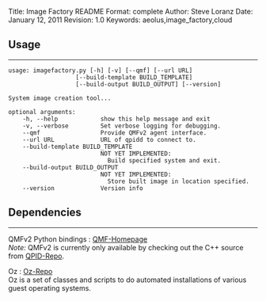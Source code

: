Title: Image Factory README
Format: complete
Author: Steve Loranz
Date: January 12, 2011
Revision: 1.0
Keywords: aeolus,image_factory,cloud

## Usage ##
---
	usage: imagefactory.py [-h] [-v] [--qmf] [--url URL]
                       [--build-template BUILD_TEMPLATE]
                       [--build-output BUILD_OUTPUT] [--version]
					
	System image creation tool...
	
	optional arguments:
  		-h, --help            show this help message and exit
  		-v, --verbose         Set verbose logging for debugging.
  		--qmf                 Provide QMFv2 agent interface.
  		--url URL             URL of qpidd to connect to.
  		--build-template BUILD_TEMPLATE
                        	  NOT YET IMPLEMENTED: 
								Build specified system and exit.
  		--build-output BUILD_OUTPUT
                        	  NOT YET IMPLEMENTED: 
							  	Store built image in location specified.
  		--version             Version info


## Dependencies ##
---
QMFv2 Python bindings
: [QMF-Homepage][]  
*Note:* QMFv2 is currently only available by checking out the C++ source from [QPID-Repo][].

Oz
: [Oz-Repo][]  
Oz is a set of classes and scripts to do automated installations of various
guest operating systems.


[QMF-Homepage]: https://cwiki.apache.org/qpid/qpid-management-framework.html
[QPID-Repo]: https://svn.apache.org/repos/asf/qpid/trunk/qpid/cpp/
[Oz-Repo]: https://github.com/clalancette/oz